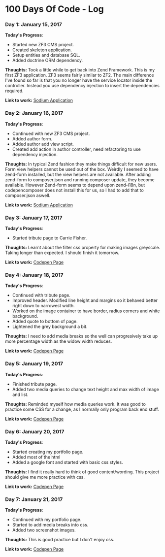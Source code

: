 # 100 Days Of Code - Log

### Day 1: January 15, 2017

**Today's Progress**:
* Started new ZF3 CMS project.
* Created skeleton application.
* Setup entities and database SQL.
* Added doctrine ORM dependency.

**Thoughts:** Took a little while to get back into Zend Framework. This is my first ZF3 application. ZF3 seems fairly similar to ZF2. The
main difference I've found so far is that you no longer have the service locator inside the controller. Instead you use dependency injection
to insert the dependencies required.

**Link to work:** [Sodium Application](http://github.com/srayner/sodium)


### Day 2: January 16, 2017

**Today's Progress**:
* Continued with new ZF3 CMS project.
* Added author form.
* Added author add view script.
* Created add action in author controller, need refactoring to use dependency injection.

**Thoughts:** In typical Zend fashion they make things difficult for new users. Form view helpers cannot be used out of the box. Weirdly I seemed
to have zend-form installed, but the view helpers are not available. After adding zend-form to composer.json and running composer update, they become
available. However Zend-form seems to depend upon zend-i18n, but codepencomposer does not install this for us, so I had to add that to composer.json aswell.

**Link to work:** [Sodium Application](http://github.com/srayner/sodium)

### Day 3: January 17, 2017

**Today's Progress**:
* Started tribute page to Carrie Fisher.

**Thoughts:** Learnt about the filter css property for making images greyscale. Taking longer than expected. I should finish it tomorrow.

**Link to work:** [Codepen Page](https://codepen.io/srayner/full/ZLBRaw/)

### Day 4: January 18, 2017

**Today's Progress**:
* Continued with tribute page.
* Improved header. Modified line height and margins so it behaved better right down to narrowest width.
* Worked on the image container to have border, radius corners and white background.
* Added quote to bottom of page.
* Lightened the grey background a bit.

**Thoughts:** I need to add media breaks so the well can progresively take up more percentage width as the widow width reduces.

**Link to work:** [Codepen Page](https://codepen.io/srayner/full/ZLBRaw/)

### Day 5: January 19, 2017

**Today's Progress**:
* Finished tribute page.
* Added two media queries to change text height and max width of image and list.

**Thoughts:** Reminded myself how media queries work. It was good to practice some CSS for a change, as I normally only program back end stuff.

**Link to work:** [Codepen Page](https://codepen.io/srayner/full/ZLBRaw/)

### Day 6: January 20, 2017

**Today's Progress**:
* Started creating my portfolio page.
* Added most of the html
* Added a google font and started with basic css styles.

**Thoughts:** I find it really hard to think of good content/wording. This project should give me more practice with css.

**Link to work:** [Codepen Page](http://codepen.io/srayner/pen/JEWzvX)

### Day 7: January 21, 2017

**Today's Progress**:
* Continued with my portfolio page.
* Started to add media breaks into css.
* Added two screenshot images.

**Thoughts:** This is good practice but I don't enjoy css.

**Link to work:** [Codepen Page](http://codepen.io/srayner/pen/JEWzvX)
